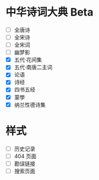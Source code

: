 # 中华诗词大典 Beta

-   [ ] 全唐诗
-   [ ] 全宋诗
-   [ ] 全宋词
-   [ ] 幽梦影
-   [x] 五代·花间集
-   [x] 五代·南唐二主词
-   [x] 论语
-   [x] 诗经
-   [x] 四书五经
-   [x] 蒙學
-   [x] 纳兰性德诗集

# 样式

-   [ ] 历史记录
-   [ ] 404 页面
-   [ ] 勘误链接
-   [ ] 搜索页面
